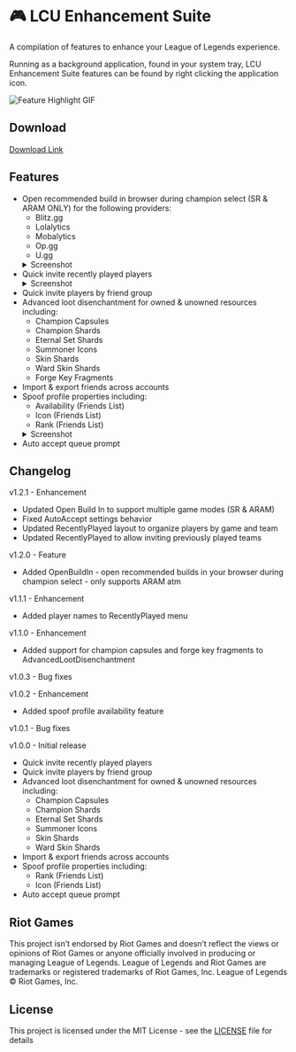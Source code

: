 # 🎮 LCU Enhancement Suite

A compilation of features to enhance your League of Legends experience.

Running as a background application, found in your system tray, LCU Enhancement Suite features can be found by right clicking the application icon. 

![Feature Highlight GIF](https://github.com/xadamxk/LCU-Enhancement-Suite/blob/master/images/LCU-Enhancement-Suite-1.0.3.gif?raw=true)

## Download
[Download Link](https://github.com/xadamxk/LCU-Enhancement-Suite/releases/latest)

## Features
- Open recommended build in browser during champion select (SR & ARAM ONLY) for the following providers:
     - Blitz.gg
     - Lolalytics
     - Mobalytics
     - Op.gg
     - U.gg
     <details><summary>Screenshot</summary><img src="./images/OpenBuildIn-1.2.1.png" title="Open Build In"  /></details>
- Quick invite recently played players<details><summary>Screenshot</summary><img src="./images/RecentlyPlayed-1.2.1.png" title="Recently Played"  /></details>
- Quick invite players by friend group
- Advanced loot disenchantment for owned & unowned resources including:
     - Champion Capsules
     - Champion Shards
     - Eternal Set Shards
     - Summoner Icons
     - Skin Shards
     - Ward Skin Shards
     - Forge Key Fragments
- Import & export friends across accounts
- Spoof profile properties including:
     - Availability (Friends List)
     - Icon (Friends List)
     - Rank (Friends List)
     <details><summary>Screenshot</summary><img src="./images/SpoofProfileIcon-1.2.1.png" title="Spoof Profile Icon" /><img src="./images/SpoofProfileRank-1.2.1.png" title="Spoof Profile Rank" /></details>
- Auto accept queue prompt


## Changelog 
v1.2.1 - Enhancement
- Updated Open Build In to support multiple game modes (SR & ARAM)
- Fixed AutoAccept settings behavior
- Updated RecentlyPlayed layout to organize players by game and team
- Updated RecentlyPlayed to allow inviting previously played teams

v1.2.0 - Feature
- Added OpenBuildIn - open recommended builds in your browser during champion select - only supports ARAM atm

v1.1.1 - Enhancement
- Added player names to RecentlyPlayed menu

v1.1.0 - Enhancement
- Added support for champion capsules and forge key fragments to AdvancedLootDisenchantment

v1.0.3 - Bug fixes

v1.0.2 - Enhancement
- Added spoof profile availability feature

v1.0.1 - Bug fixes

v1.0.0 - Initial release
- Quick invite recently played players
- Quick invite players by friend group
- Advanced loot disenchantment for owned & unowned resources including:
     - Champion Capsules
     - Champion Shards
     - Eternal Set Shards
     - Summoner Icons
     - Skin Shards
     - Ward Skin Shards
- Import & export friends across accounts
- Spoof profile properties including:
     - Rank (Friends List)
     - Icon (Friends List)
- Auto accept queue prompt

## Riot Games

This project isn’t endorsed by Riot Games and doesn’t reflect the views or opinions of Riot Games or anyone officially involved in producing or managing League of Legends. League of Legends and Riot Games are trademarks or registered trademarks of Riot Games, Inc. League of Legends © Riot Games, Inc.

## License

This project is licensed under the MIT License - see the [LICENSE](LICENSE) file for details
